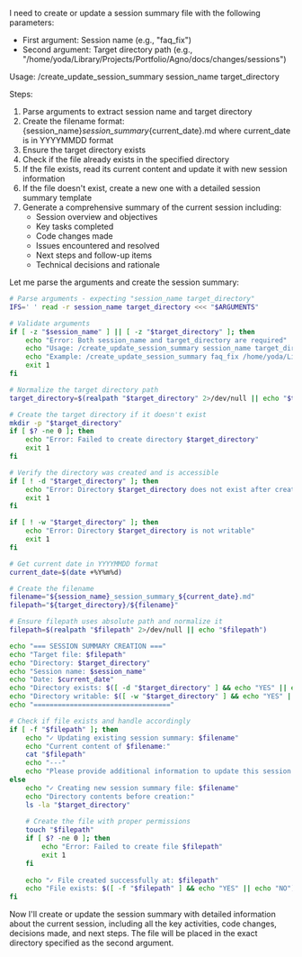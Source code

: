 I need to create or update a session summary file with the following parameters:
- First argument: Session name (e.g., "faq_fix")
- Second argument: Target directory path (e.g., "/home/yoda/Library/Projects/Portfolio/Agno/docs/changes/sessions")

Usage: /create_update_session_summary session_name target_directory

Steps:
1. Parse arguments to extract session name and target directory
2. Create the filename format: {session_name}_session_summary_{current_date}.md where current_date is in YYYYMMDD format
3. Ensure the target directory exists
4. Check if the file already exists in the specified directory
5. If the file exists, read its current content and update it with new session information
6. If the file doesn't exist, create a new one with a detailed session summary template
7. Generate a comprehensive summary of the current session including:
   - Session overview and objectives
   - Key tasks completed
   - Code changes made
   - Issues encountered and resolved
   - Next steps and follow-up items
   - Technical decisions and rationale

Let me parse the arguments and create the session summary:

```bash
# Parse arguments - expecting "session_name target_directory"
IFS=' ' read -r session_name target_directory <<< "$ARGUMENTS"

# Validate arguments
if [ -z "$session_name" ] || [ -z "$target_directory" ]; then
    echo "Error: Both session_name and target_directory are required"
    echo "Usage: /create_update_session_summary session_name target_directory"
    echo "Example: /create_update_session_summary faq_fix /home/yoda/Library/Projects/Portfolio/Agno/docs/changes/sessions"
    exit 1
fi

# Normalize the target directory path
target_directory=$(realpath "$target_directory" 2>/dev/null || echo "$target_directory")

# Create the target directory if it doesn't exist
mkdir -p "$target_directory"
if [ $? -ne 0 ]; then
    echo "Error: Failed to create directory $target_directory"
    exit 1
fi

# Verify the directory was created and is accessible
if [ ! -d "$target_directory" ]; then
    echo "Error: Directory $target_directory does not exist after creation"
    exit 1
fi

if [ ! -w "$target_directory" ]; then
    echo "Error: Directory $target_directory is not writable"
    exit 1
fi

# Get current date in YYYYMMDD format
current_date=$(date +%Y%m%d)

# Create the filename
filename="${session_name}_session_summary_${current_date}.md"
filepath="${target_directory}/${filename}"

# Ensure filepath uses absolute path and normalize it
filepath=$(realpath "$filepath" 2>/dev/null || echo "$filepath")

echo "=== SESSION SUMMARY CREATION ==="
echo "Target file: $filepath"
echo "Directory: $target_directory"
echo "Session name: $session_name"
echo "Date: $current_date"
echo "Directory exists: $([ -d "$target_directory" ] && echo "YES" || echo "NO")"
echo "Directory writable: $([ -w "$target_directory" ] && echo "YES" || echo "NO")"
echo "=================================="

# Check if file exists and handle accordingly
if [ -f "$filepath" ]; then
    echo "✓ Updating existing session summary: $filename"
    echo "Current content of $filename:"
    cat "$filepath"
    echo "---"
    echo "Please provide additional information to update this session summary."
else
    echo "✓ Creating new session summary file: $filename"
    echo "Directory contents before creation:"
    ls -la "$target_directory"
    
    # Create the file with proper permissions
    touch "$filepath"
    if [ $? -ne 0 ]; then
        echo "Error: Failed to create file $filepath"
        exit 1
    fi
    
    echo "✓ File created successfully at: $filepath"
    echo "File exists: $([ -f "$filepath" ] && echo "YES" || echo "NO")"
fi
```

Now I'll create or update the session summary with detailed information about the current session, including all the key activities, code changes, decisions made, and next steps. The file will be placed in the exact directory specified as the second argument.